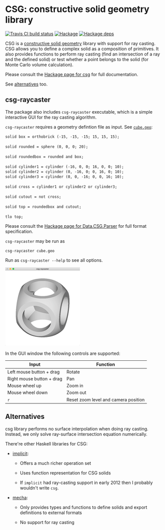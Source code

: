# CSG: constructive solid geometry library

[![Travis CI build status](https://travis-ci.org/dzhus/csg.svg)](https://travis-ci.org/dzhus/csg)
[![Hackage](https://img.shields.io/hackage/v/csg.svg?colorB=5e5184&style=flat)](https://hackage.haskell.org/package/csg)
[![Hackage deps](https://img.shields.io/hackage-deps/v/csg.svg)](http://packdeps.haskellers.com/feed?needle=csg)

CSG is a [constructive solid geometry][csg-wiki] library with support
for ray casting. CSG allows you to define a complex solid as a
composition of primitives. It also provides functions to perform ray
casting (find an intersection of a ray and the defined solid) or test
whether a point belongs to the solid (for Monte Carlo volume
calculation).

Please consult the [Hackage page for csg][hackage-doc]
for full documentation.

See [alternatives](#alternatives) too.

## csg-raycaster

The package also includes `csg-raycaster` executable, which is a
simple interactive GUI for the ray casting algorithm.

`csg-raycaster` requires a geometry defintion file as input. See
[`cube.geo`](examples/cube.geo):

```
solid box = orthobrick (-15, -15, -15; 15, 15, 15);

solid rounded = sphere (0, 0, 0; 20);

solid roundedbox = rounded and box;

solid cylinder1 = cylinder (-16, 0, 0; 16, 0, 0; 10);
solid cylinder2 = cylinder (0, -16, 0; 0, 16, 0; 10);
solid cylinder3 = cylinder (0, 0, -16; 0, 0, 16; 10);

solid cross = cylinder1 or cylinder2 or cylinder3;

solid cutout = not cross;

solid top = roundedbox and cutout;

tlo top;
```

Please consult the [Hackage page for Data.CSG.Parser][parser-doc] for
full format specification.

`csg-raycaster` may be run as

```
csg-raycaster cube.geo
```

Run as `csg-raycaster --help` to see all options.

![csg-raycaster demo](csg-raycaster.gif)

In the GUI window the following controls are supported:

| Input                     | Function                             |
|---------------------------|--------------------------------------|
| Left mouse button + drag  | Rotate                               |
| Right mouse button + drag | Pan                                  |
| Mouse wheel up            | Zoom in                              |
| Mouse wheel down          | Zoom out                             |
| `r`                       | Reset zoom level and camera position |

## Alternatives

csg library performs no surface interpolation when doing ray casting.
Instead, we only solve ray-surface intersection equation numerically.

There're other Haskell libraries for CSG:

- [implicit][]:

    - Offers a much richer operation set

    - Uses function representation for CSG solids

    - If `implicit` had ray-casting support in early 2012 then I
      probably wouldn't write `csg`.

- [mecha][]:

    - Only provides types and functions to define solids and export
      definitions to external formats

    - No support for ray casting

[csg-wiki]: https://en.wikipedia.org/wiki/Constructive_solid_geometry
[hackage-doc]: http://hackage.haskell.org/package/csg/docs/Data-CSG.html
[implicit]: https://hackage.haskell.org/package/implicit
[mecha]: https://hackage.haskell.org/package/mecha
[parser-doc]: http://hackage.haskell.org/package/csg/docs/Data-CSG-Parser.html
